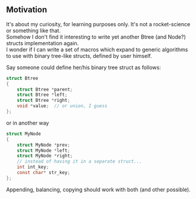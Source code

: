 ## Motivation

It's about my curiosity, for learning purposes only.
It's not a rocket-science or something like that.  
Somehow I don't find it interesting to write yet another
Btree (and Node?) structs implementation again.  
I wonder if I can write a set of macros which expand to generic
algorithms to use with binary tree-like structs, defined by user himself.  

Say someone could define her/his binary tree struct as follows:

```C
struct Btree
{
    struct Btree *parent;
    struct Btree *left;
    struct Btree *right;
    void *value;  // or union, I guess
};
```      

or in another way
```C
struct MyNode
{
    struct MyNode *prev;
    struct MyNode *left;
    struct MyNode *right;
    // instead of having it in a separate struct...
    int int_key;
    const char* str_key;
};
```
Appending, balancing, copying should work with both (and other possible).
